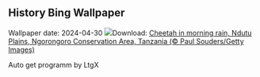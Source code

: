 ## History Bing Wallpaper
Wallpaper date: 2024-04-30
![](https://www.bing.com/th?id=OHR.CheetahRain_EN-IN0742393676_UHD.jpg&w=1000)Download: [Cheetah in morning rain, Ndutu Plains, Ngorongoro Conservation Area, Tanzania (© Paul Souders/Getty Images)](https://www.bing.com/th?id=OHR.CheetahRain_EN-IN0742393676_UHD.jpg)

Auto get programm by LtgX
